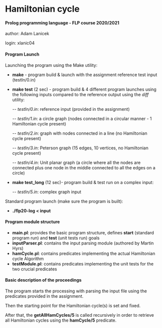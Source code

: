 # Hamiltonian cycle
#### Prolog programming language - FLP course 2020/2021
 author: Adam Lanicek
 
 login: xlanic04

#### Program Launch
Launching the program using the Make utility:
	
- **make** - program build & launch with the assignment reference test input (testIn/0.in)

- **make test** (2 sec) - program build & 4 different program launches using the following inputs
compared to the reference output using the _diff_ utility:

    -- _testIn/0.in_: reference input (provided in the assignment)
    
    -- _testIn/1.in_: a circle graph (nodes connected in a circular manner - 1 Hamiltonian cycle present)
       
    -- _testIn/2.in_: graph with nodes connected in a line (no Hamiltonian cycle present)
    
    -- _testIn/3.in_: Peterson graph (15 edges, 10 vertices, no Hamiltonian cycle present)
    
    -- _testIn/4.in_: Unit planar graph (a circle where all the nodes are connected plus one node in the
    middle connected to all the edges on a circle)

- **make test_long** (12 sec)- program build & test run on a complex input:

    -- _testIn/5.in_: complex graph input

Standard program launch (make sure the program is built):

- **./flp20-log < input**

#### Program module structure
- **main.pl**: provides the basic program structure, defines **start** (standard program run)
    and **test** (unit tests run) goals 
- **inputParser.pl**: contains the input parsing module (authored by Martin Hyrs)
- **hamCycle.pl**: contains predicates implementing the actual Hamiltonian cycle Algorithm
- **testModule.pl**: contains predicates implementing the unit tests for the two crucial predicates

#### Basic description of the proceedings
The program starts the processing with parsing the input file using the predicates provided in the assignment. 

Then the starting point for the Hamiltonian cycle(s) is set and fixed. 

After that, the **getAllHamCycles/5** is called
recursively in order to retrieve all Hamiltonian cycles using the **hamCycle/5** predicate.

